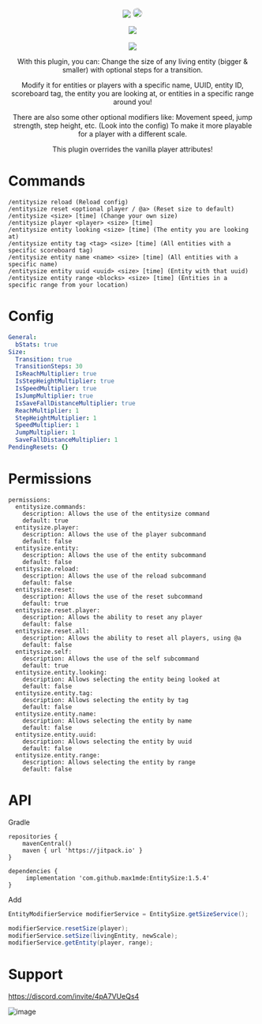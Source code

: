 <div align="center">
	
<a href="https://jitpack.io/#max1mde/EntitySize"><img src="https://jitpack.io/v/max1mde/EntitySize.svg"></a>
<a href="https://discord.gg/2UTkYj26B4" target="_blank"><img src="https://img.shields.io/badge/Discord_Server-7289DA?style=flat&logo=discord&logoColor=white" alt="Join Discord Server" style="border-radius: 15px; height: 20px;"></a>

  <img src="https://imgur.com/yMuZdvu.gif">
  
<br>
<br>

<img src="https://github.com/max1mde/EntitySize/assets/114857048/2288ecc1-2ed8-4e8e-814e-d4923d57bb0e">

<br>

<p>
With this plugin, you can:
Change the size of any living entity (bigger & smaller)
with optional steps for a transition.

Modify it for entities or players with a specific name, UUID, entity ID, scoreboard tag, the entity you are looking at, or entities in a specific range around you!

There are also some other optional modifiers like:
Movement speed, jump strength, step height, etc. (Look into the config)
To make it more playable for a player with a different scale.

This plugin overrides the vanilla player attributes!
</p>

  
</div>

# Commands

```
/entitysize reload (Reload config)
/entitysize reset <optional player / @a> (Reset size to default)
/entitysize <size> [time] (Change your own size)
/entitysize player <player> <size> [time]
/entitysize entity looking <size> [time] (The entity you are looking at)
/entitysize entity tag <tag> <size> [time] (All entities with a specific scoreboard tag)
/entitysize entity name <name> <size> [time] (All entities with a specific name)
/entitysize entity uuid <uuid> <size> [time] (Entity with that uuid)
/entitysize entity range <blocks> <size> [time] (Entities in a specific range from your location)
```

# Config
```yml
General:
  bStats: true
Size:
  Transition: true
  TransitionSteps: 30
  IsReachMultiplier: true
  IsStepHeightMultiplier: true
  IsSpeedMultiplier: true
  IsJumpMultiplier: true
  IsSaveFallDistanceMultiplier: true
  ReachMultiplier: 1
  StepHeightMultiplier: 1
  SpeedMultiplier: 1
  JumpMultiplier: 1
  SaveFallDistanceMultiplier: 1
PendingResets: {}
```

# Permissions
```
permissions:
  entitysize.commands:
    description: Allows the use of the entitysize command
    default: true
  entitysize.player:
    description: Allows the use of the player subcommand
    default: false
  entitysize.entity:
    description: Allows the use of the entity subcommand
    default: false
  entitysize.reload:
    description: Allows the use of the reload subcommand
    default: false
  entitysize.reset:
    description: Allows the use of the reset subcommand
    default: true
  entitysize.reset.player:
    description: Allows the ability to reset any player
    default: false
  entitysize.reset.all:
    description: Allows the ability to reset all players, using @a
    default: false
  entitysize.self:
    description: Allows the use of the self subcommand
    default: true
  entitysize.entity.looking:
    description: Allows selecting the entity being looked at
    default: false
  entitysize.entity.tag:
    description: Allows selecting the entity by tag
    default: false
  entitysize.entity.name:
    description: Allows selecting the entity by name
    default: false
  entitysize.entity.uuid:
    description: Allows selecting the entity by uuid
    default: false
  entitysize.entity.range:
    description: Allows selecting the entity by range
    default: false
```

# API
Gradle
```
repositories {
	mavenCentral()
	maven { url 'https://jitpack.io' }
}

dependencies {
	 implementation 'com.github.max1mde:EntitySize:1.5.4'
}
```

Add 

```java
EntityModifierService modifierService = EntitySize.getSizeService();

modifierService.resetSize(player);
modifierService.setSize(livingEntity, newScale);
modifierService.getEntity(player, range);
```

# Support
https://discord.com/invite/4pA7VUeQs4

![image](https://github.com/user-attachments/assets/8d79fd86-77ef-4f5b-a563-58e8448af5d4)
